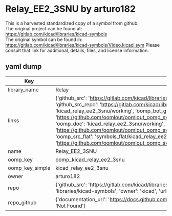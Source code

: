 # Relay_EE2_3SNU by arturo182  
This is a harvested standardized copy of a symbol from github.  
The original project can be found at:  
https://gitlab.com/kicad/libraries/kicad-symbols  
The original symbol can be found in:
https://gitlab.com/kicad/libraries/kicad-symbols/Video.kicad_sym
Please consult that link for additional, details, files, and license information.  
## yaml dump  
| Key | Value |  
| --- | --- |  
| library_name | Relay |  
| links | {'github_src': 'https://gitlab.com/kicad/libraries/kicad-symbols/Video.kicad_sym', 'github_src_repo': 'https://gitlab.com/kicad/libraries/kicad-symbols', 'oomp_bot': 'kicad_relay_ee2_3snu/working', 'oomp_bot_github': 'https://github.com/oomlout/oomlout_oomp_symbol_bot/tree/main/kicad_relay_ee2_3snu/working', 'oomp_doc': 'kicad_relay_ee2_3snu/working', 'oomp_doc_github': 'https://github.com/oomlout/oomlout_oomp_symbol_doc/tree/main/kicad_relay_ee2_3snu/working', 'oomp_src_flat': 'symbols_flat/kicad_relay_ee2_3snu/working', 'oomp_src_flat_github': 'https://github.com/oomlout/oomlout_oomp_symbol_src/tree/main/kicad_relay_ee2_3snu/working'} |  
| name | Relay_EE2_3SNU |  
| oomp_key | oomp_kicad_relay_ee2_3snu |  
| oomp_key_simple | kicad_relay_ee2_3snu |  
| owner | arturo182 |  
| repo | {'github_src': 'https://gitlab.com/kicad/libraries/kicad-symbols/Video.kicad_sym', 'name': 'libraries/kicad-symbols', 'owner': 'kicad', 'url': 'https://gitlab.com/kicad/libraries/kicad-symbols'} |  
| repo_github | {'documentation_url': 'https://docs.github.com/rest/repos/repos#get-a-repository', 'message': 'Not Found'} |  


